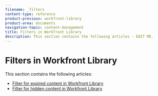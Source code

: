 ```yaml
---
filename: _filters
content-type: reference
product-previous: workfront-library
product-area: documents
navigation-topic: content-management
title: Filters in Workfront Library
description: This section contains the following articles - EDIT ME.
---
```


# Filters in Workfront Library

This section contains the following articles:

* [Filter for expired content in Workfront Library](../../../workfront-library/content-management/filters/filter-for-expired-content.md) 
* [Filter for hidden content in Workfront Library](../../../workfront-library/content-management/filters/filter-hidden-content.md)

